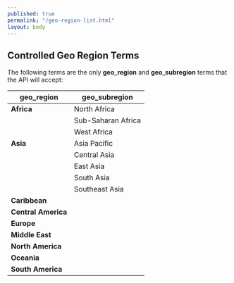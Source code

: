 ```yaml
---
published: true
permalink: "/geo-region-list.html"
layout: body
---
```


## Controlled Geo Region Terms

The following terms are the only **geo_region** and **geo_subregion** terms that the API will accept:

| geo_region              | geo_subregion                             |
| ------------------ | --------------------------------------- |
| **Africa**                 | North Africa             |
|                 | Sub-Saharan Africa             |
|                 | West Africa             |
| **Asia**                 | Asia Pacific             |
|                  | Central Asia             |
|                  | East Asia             |
|                  | South Asia             |
|                  | Southeast Asia             |
| **Caribbean**                |              |
| **Central America**                |              |
| **Europe**               |              |
| **Middle East**                |              |
| **North America**               |              |
| **Oceania**               |              |
| **South America**               |              |

